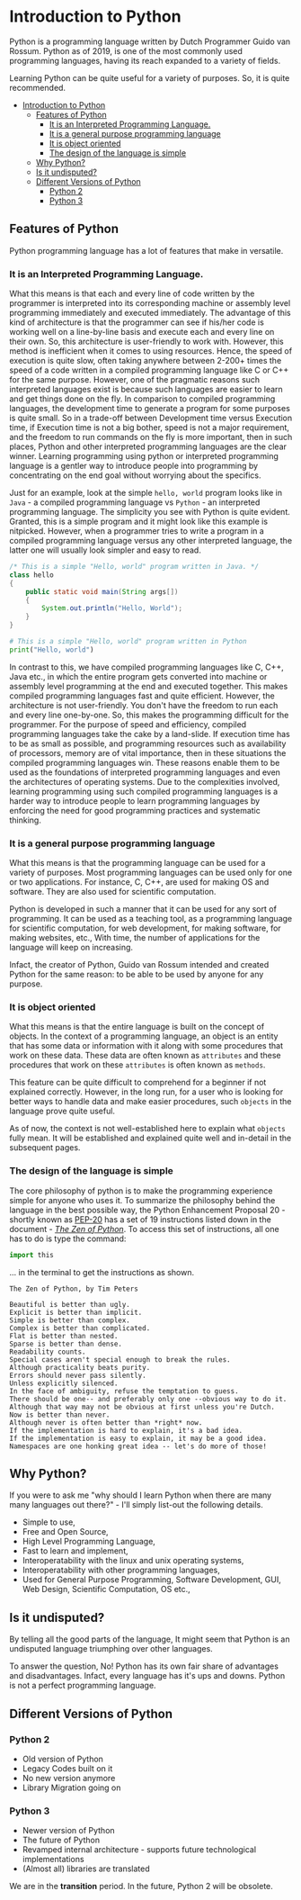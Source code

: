 # Introduction to Python

Python is a programming language written by Dutch Programmer Guido van Rossum. Python as of 2019, is one of the most commonly used programming languages, having its reach expanded to a variety of fields.

Learning Python can be quite useful for a variety of purposes. So, it is quite recommended.

<!-- TOC -->

- [Introduction to Python](#Introduction-to-Python)
  - [Features of Python](#Features-of-Python)
    - [It is an Interpreted Programming Language.](#It-is-an-Interpreted-Programming-Language)
    - [It is a general purpose programming language](#It-is-a-general-purpose-programming-language)
    - [It is object oriented](#It-is-object-oriented)
    - [The design of the language is simple](#The-design-of-the-language-is-simple)
  - [Why Python?](#Why-Python)
  - [Is it undisputed?](#Is-it-undisputed)
  - [Different Versions of Python](#Different-Versions-of-Python)
    - [Python 2](#Python-2)
    - [Python 3](#Python-3)

<!-- /TOC -->

## Features of Python

Python programming language has a lot of features that make in versatile.

### It is an Interpreted Programming Language.
What this means is that each and every line of code written by the programmer is interpreted into its corresponding machine or assembly level programming immediately and executed immediately. The advantage of this kind of architecture is that the programmer can see if his/her code is working well on a line-by-line basis and execute each and every line on their own. So, this architecture is user-friendly to work with. However, this method is inefficient when it comes to using resources. Hence, the speed of execution is quite slow, often taking anywhere between 2-200+ times the speed of a code written in a compiled programming language like C or C++ for the same purpose. However, one of the pragmatic reasons such interpreted languages exist is because such languages are easier to learn and get things done on the fly. In comparison to compiled programming languages, the development time to generate a program for some purposes is quite small. So in a trade-off between Development time versus Execution time, if Execution time is not a big bother, speed is not a major requirement, and the freedom to run commands on the fly is more important, then in such places, Python and other interpreted programming languages are the clear winner. Learning programming using python or interpreted programming language is a gentler way to introduce people into programming by concentrating on the end goal without worrying about the specifics.

Just for an example, look at the simple ``hello, world`` program looks like in ``Java`` -  a compiled programming language vs ``Python`` - an interpreted programming language. The simplicity you see with Python is quite evident. Granted, this is a simple program and it might look like this example is nitpicked. However, when a programmer tries to write a program in a compiled programming language versus any other interpreted language, the latter one will usually look simpler and easy to read.

```java
/* This is a simple "Hello, world" program written in Java. */
class hello 
{ 
    public static void main(String args[]) 
    { 
        System.out.println("Hello, World"); 
    } 
} 
```

```python
# This is a simple "Hello, world" program written in Python
print("Hello, world")
```

In contrast to this, we have compiled programming languages like C, C++, Java etc., in which the entire program gets converted into machine or assembly level programming at the end and executed together. This makes compiled programming languages fast and quite efficient. However, the architecture is not user-friendly. You don't have the freedom to run each and every line one-by-one. So, this makes the programming difficult for the programmer. For the purpose of speed and efficiency, compiled programming languages take the cake by a land-slide. If execution time has to be as small as possible, and programming resources such as availability of processors, memory are of vital importance, then in these situations the compiled programming languages win. These reasons enable them to be used as the foundations of interpreted programming languages and even the architectures of operating systems. Due to the complexities involved, learning programming using such compiled programming languages is a harder way to introduce people to learn programming languages by enforcing the need for good programming practices and systematic thinking.

### It is a general purpose programming language

What this means is that the programming language can be used for a variety of purposes. Most programming languages can be used only for one or two applications. For instance, C, C++, are used for making OS and software. They are also used for scientific computation.

Python is developed in such a manner that it can be used for any sort of programming. It can be used as a teaching tool, as a programming language for scientific computation, for web development, for making software, for making websites, etc., With time, the number of applications for the language will keep on increasing.

Infact, the creator of Python, Guido van Rossum intended and created Python for the same reason: to be able to be used by anyone for any purpose.

### It is object oriented

What this means is that the entire language is built on the concept of objects. In the context of a programming language, an object is an entity that has some data or information with it along with some procedures that work on these data. These data are often known as ``attributes`` and these procedures that work on these ``attributes`` is often known as ``methods``.

This feature can be quite difficult to comprehend for a beginner if not explained correctly. However, in the long run, for a user who is looking for better ways to handle data and make easier procedures, such ``objects`` in the language prove quite useful.

As of now, the context is not well-established here to explain what ``objects`` fully mean. It will be established and explained quite well and in-detail in the subsequent pages.

### The design of the language is simple

The core philosophy of python is to make the programming experience simple for anyone who uses it. To summarize the philosophy behind the language in the best possible way, the Python Enhancement Proposal 20 - shortly known as [PEP-20](https://www.python.org/dev/peps/pep-0020/) has a set of 19 instructions listed down in the document - [_The Zen of Python_](https://www.python.org/dev/peps/pep-0020/). To access this set of instructions, all one has to do is type the command: 

```python
import this
```
... in the terminal to get the instructions as shown.
```
The Zen of Python, by Tim Peters

Beautiful is better than ugly.
Explicit is better than implicit.
Simple is better than complex.
Complex is better than complicated.
Flat is better than nested.
Sparse is better than dense.
Readability counts.
Special cases aren't special enough to break the rules.
Although practicality beats purity.
Errors should never pass silently.
Unless explicitly silenced.
In the face of ambiguity, refuse the temptation to guess.
There should be one-- and preferably only one --obvious way to do it.
Although that way may not be obvious at first unless you're Dutch.
Now is better than never.
Although never is often better than *right* now.
If the implementation is hard to explain, it's a bad idea.
If the implementation is easy to explain, it may be a good idea.
Namespaces are one honking great idea -- let's do more of those!
```

## Why Python?

If you were to ask me "why should I learn Python when there are many many languages out there?" - I'll simply list-out the following details.

* Simple to use,
* Free and Open Source,
* High Level Programming Language,
* Fast to learn and implement,
* Interoperatability with the linux and unix operating systems,
* Interoperatability with other programming languages,
* Used for General Purpose Programming, Software Development, GUI, Web Design, Scientific Computation, OS etc.,

## Is it undisputed?

By telling all the good parts of the language, It might seem that Python is an undisputed language triumphing over other languages. 

To answer the question, No! Python has its own fair share of advantages and disadvantages. Infact, every language has it's ups and downs. Python is not a perfect programming language.

## Different Versions of Python



### Python 2

* Old version of Python
* Legacy Codes built on it
* No new version anymore
* Library Migration going on

### Python 3

* Newer version of Python
* The future of Python
* Revamped internal architecture - supports future technological implementations
* (Almost all) libraries are translated

We are in the **transition** period. In the future, Python 2 will be obsolete.
